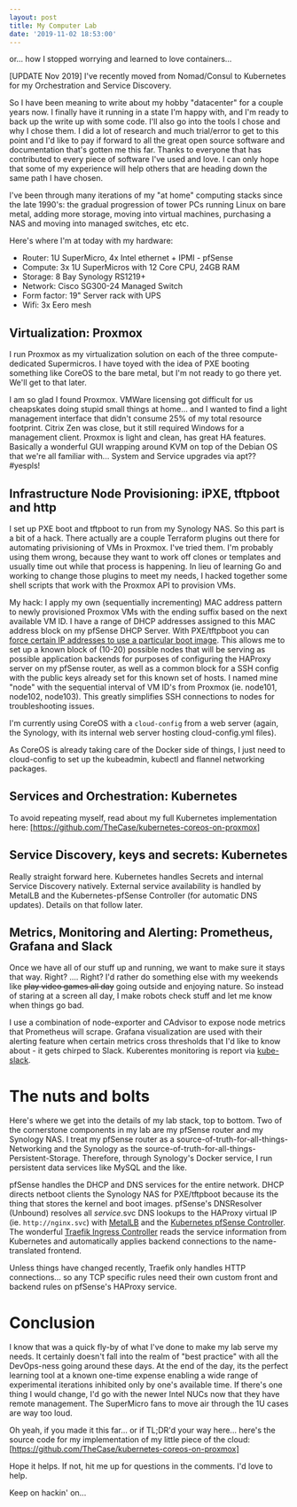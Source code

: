 ```yaml
---
layout: post
title: My Computer Lab
date: '2019-11-02 18:53:00'
---
```


or... how I stopped worrying and learned to love containers...

\[UPDATE Nov 2019\] I've recently moved from Nomad/Consul to Kubernetes for my Orchestration and Service Discovery.

So I have been meaning to write about my hobby "datacenter" for a couple years now.  I finally have it running in a state I'm happy with, and I'm ready to back up the write up with some code.  I'll also go into the tools I chose and why I chose them.  I did a lot of research and much trial/error to get to this point and I'd like to pay if forward to all the great open source software and documentation that's gotten me this far.  Thanks to everyone that has contributed to every piece of software I've used and love.  I can only hope that some of my experience will help others that are heading down the same path I have chosen.

I've been through many iterations of my "at home" computing stacks since the late 1990's: the gradual progression of tower PCs running Linux on bare metal, adding more storage, moving into virtual machines, purchasing a NAS and moving into managed switches, etc etc.

Here's where I'm at today with my hardware:

- Router: 1U SuperMicro, 4x Intel ethernet + IPMI - pfSense
- Compute: 3x 1U SuperMicros with 12 Core CPU, 24GB RAM
- Storage: 8 Bay Synology RS1219+
- Network: Cisco SG300-24 Managed Switch
- Form factor: 19" Server rack with UPS
- Wifi: 3x Eero mesh

## Virtualization: Proxmox

I run Proxmox as my virtualization solution on each of the three compute-dedicated Supermicros.  I have toyed with the idea of PXE booting something like CoreOS to the bare metal, but I'm not ready to go there yet.  We'll get to that later.

I am so glad I found Proxmox.  VMWare licensing got difficult for us cheapskates doing stupid small things at home... and I wanted to find a light management interface that didn't consume 25% of my total resource footprint.  Citrix Zen was close, but it still required Windows for a management client.  Proxmox is light and clean, has great HA features.  Basically a wonderful GUI wrapping around KVM on top of the Debian OS that we're all familiar with... System and Service upgrades via apt??  #yespls!

## Infrastructure Node Provisioning: iPXE, tftpboot and http

I set up PXE boot and tftpboot to run from my Synology NAS.  So this part is a bit of a hack.  There actually are a couple Terraform plugins out there for automating privisioning of VMs in Proxmox.  I've tried them.  I'm probably using them wrong, because they want to work off clones or templates and usually time out while that process is happening.  In lieu of learning Go and working to change those plugins to meet my needs, I hacked together some shell scripts that work with the Proxmox API to provision VMs.  

My hack:  I apply my own (sequentially incrementing) MAC address pattern to newly provisioned Proxmox VMs with the ending suffix based on the next available VM ID.  I have a range of DHCP addresses assigned to this MAC address block on my pfSense DHCP Server.  With PXE/tftpboot you can  [force certain IP addresses to use a particular boot image](https://docs.oracle.com/cd/E24628_01/em.121/e27046/appdx_pxeboot.htm#EMLCM12198).  This allows me to set up a known block of (10-20) possible nodes that will be serving as possible application backends for purposes of configuring the HAProxy server on my pfSense router, as well as a common block for a SSH config with the public keys already set for this known set of hosts. I named mine "node" with the sequential interval of VM ID's from Proxmox (ie. node101, node102, node103).  This greatly simplifies SSH connections to nodes for troubleshooting issues.

I'm currently using CoreOS with a `cloud-config` from a web server (again, the Synology, with its internal web server hosting cloud-config.yml files).

As CoreOS is already taking care of the Docker side of things, I just need to cloud-config to set up the kubeadmin, kubectl and flannel networking packages.

## Services and Orchestration: Kubernetes

To avoid repeating myself, read about my full Kubernetes implementation here: [https://github.com/TheCase/kubernetes-coreos-on-proxmox]

## Service Discovery, keys and secrets: Kubernetes 

Really straight forward here.  Kubernetes handles Secrets and internal Service Discovery natively.  External service availability is handled by MetalLB and the Kubernetes-pfSense Controller (for automatic DNS updates).  Details on that follow later.

## Metrics, Monitoring and Alerting: Prometheus, Grafana and Slack

Once we have all of our stuff up and running, we want to make sure it stays that way.  Right?  .... Right?  I'd rather do something else with my weekends like ~~play video games all day~~ going outside and enjoying nature. So instead of staring at a screen all day, I make robots check stuff and let me know when things go bad. 

I use a combination of node-exporter and CAdvisor to expose node metrics that Prometheus will scrape.  Grafana visualization are used with their alerting feature when certain metrics cross thresholds that I'd like to know about - it gets chirped to Slack. Kuberentes monitoring is report via [kube-slack](https://github.com/wongnai/kube-slack).

# The nuts and bolts

Here's where we get into the details of my lab stack, top to bottom.  Two of the cornerstone components in my lab are my pfSense router and my Synology NAS.  I treat my pfSense router as a source-of-truth-for-all-things-Networking and the Synology as the source-of-truth-for-all-things-Persistent-Storage.  Therefore, through Synology's Docker service, I run persistent data services like MySQL and the like.

pfSense handles the DHCP and DNS services for the entire network.  DHCP directs netboot clients the Synology NAS for PXE/tftpboot because its the thing that stores the kernel and boot images. pfSense's DNSResolver (Unbound) resolves all *service*.svc DNS lookups to the HAProxy virtual IP (ie. `http://nginx.svc`) with [MetalLB](https://metallb.universe.tf/) and the [Kubernetes pfSense Controller](https://github.com/travisghansen/kubernetes-pfsense-controller). The wonderful [Traefik Ingress Controller](https://traefik.io/) reads the service information from Kubernetes and automatically applies backend connections to the name-translated frontend.  

Unless things have changed recently, Traefik only handles HTTP connections... so any TCP specific rules need their own custom front and backend rules on pfSense's HAProxy service.

# Conclusion
I know that was a quick fly-by of what I've done to make my lab serve my needs.  It certainly doesn't fall into the realm of "best practice" with all the DevOps-ness going around these days.  At the end of the day, its the perfect learning tool at a known one-time expense enabling a wide range of experimental iterations inhibited only by one's available time.  If there's one thing I would change, I'd go with the newer Intel NUCs now that they have remote management.  The SuperMicro fans to move air through the 1U cases are way too loud.

Oh yeah, if you made it this far... or if TL;DR'd your way here... here's the source code for my implementation of my little piece of the cloud: [https://github.com/TheCase/kubernetes-coreos-on-proxmox]

Hope it helps.  If not, hit me up for questions in the comments.  I'd love to help.

Keep on hackin' on...
